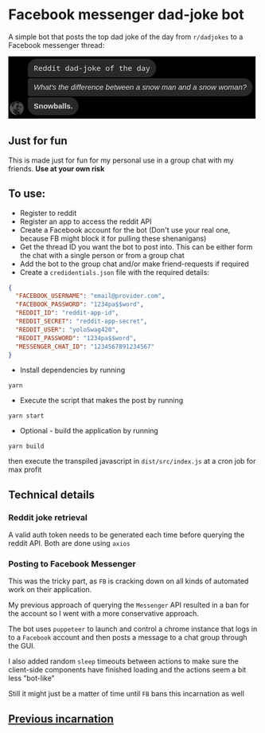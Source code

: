 # Facebook messenger dad-joke bot

A simple bot that posts the top dad joke of the day from `r/dadjokes` to a Facebook messenger thread:

![Screenshot](screenshot.png)

## Just for fun

This is made just for fun for my personal use in a group chat with my friends. **Use at your own risk**

## To use:

- Register to reddit
- Register an app to access the reddit API
- Create a Facebook account for the bot (Don't use your real one, because FB might block it for pulling these shenanigans)
- Get the thread ID you want the bot to post into. This can be either form the chat with a single person or from a group chat
- Add the bot to the group chat and/or make friend-requests if required
- Create a `credidentials.json` file with the required details:

```json
{
  "FACEBOOK_USERNAME": "email@provider.com",
  "FACEBOOK_PASSWORD": "1234pa$$word",
  "REDDIT_ID": "reddit-app-id",
  "REDDIT_SECRET": "reddit-app-secret",
  "REDDIT_USER": "yoloSwag420",
  "REDDIT_PASSWORD": "1234pa$$word",
  "MESSENGER_CHAT_ID": "1234567891234567"
}
```

- Install dependencies by running

```
yarn
```

- Execute the script that makes the post by running

```shell
yarn start
```

- Optional - build the application by running

```shell
yarn build
```

then execute the transpiled javascript in `dist/src/index.js` at a cron job for max profit

## Technical details

### Reddit joke retrieval

A valid auth token needs to be generated each time before querying the reddit API. Both are done using `axios`

### Posting to Facebook Messenger

This was the tricky part, as `FB` is cracking down on all kinds of automated work on their application.

My previous approach of querying the `Messenger` API resulted in a ban for the account so I went with a more conservative approach.

The bot uses `puppeteer` to launch and control a chrome instance that logs in to a `Facebook` account and then posts a message to a chat group through the GUI.

I also added random `sleep` timeouts between actions to make sure the client-side components have finished loading and the actions seem a bit less "bot-like"

Still it might just be a matter of time until `FB` bans this incarnation as well

## [Previous incarnation](https://github.com/kputnins/dad-joke-bot)
